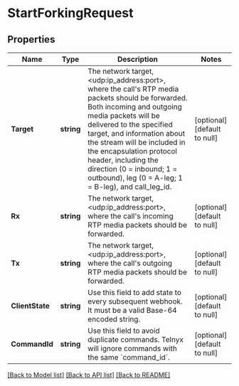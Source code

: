 # StartForkingRequest

## Properties
Name | Type | Description | Notes
------------ | ------------- | ------------- | -------------
**Target** | **string** | The network target, &lt;udp:ip_address:port&gt;, where the call&#x27;s RTP media packets should be forwarded. Both incoming and outgoing media packets will be delivered to the specified target, and information about the stream will be included in the encapsulation protocol header, including the direction (0 &#x3D; inbound; 1 &#x3D; outbound), leg (0 &#x3D; A-leg; 1 &#x3D; B-leg), and call_leg_id. | [optional] [default to null]
**Rx** | **string** | The network target, &lt;udp:ip_address:port&gt;, where the call&#x27;s incoming RTP media packets should be forwarded. | [optional] [default to null]
**Tx** | **string** | The network target, &lt;udp:ip_address:port&gt;, where the call&#x27;s outgoing RTP media packets should be forwarded. | [optional] [default to null]
**ClientState** | **string** | Use this field to add state to every subsequent webhook. It must be a valid Base-64 encoded string. | [optional] [default to null]
**CommandId** | **string** | Use this field to avoid duplicate commands. Telnyx will ignore commands with the same &#x60;command_id&#x60;. | [optional] [default to null]

[[Back to Model list]](../README.md#documentation-for-models) [[Back to API list]](../README.md#documentation-for-api-endpoints) [[Back to README]](../README.md)

